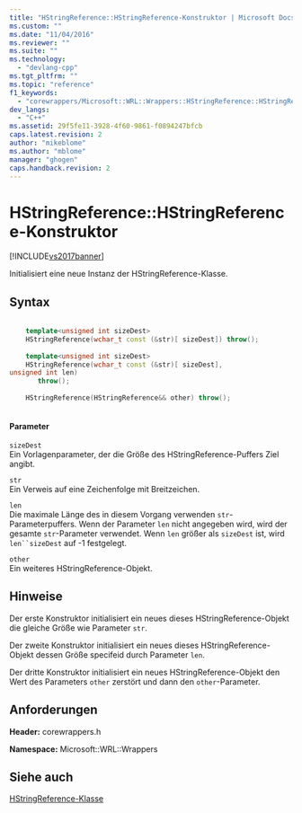 ```yaml
---
title: "HStringReference::HStringReference-Konstruktor | Microsoft Docs"
ms.custom: ""
ms.date: "11/04/2016"
ms.reviewer: ""
ms.suite: ""
ms.technology: 
  - "devlang-cpp"
ms.tgt_pltfrm: ""
ms.topic: "reference"
f1_keywords: 
  - "corewrappers/Microsoft::WRL::Wrappers::HStringReference::HStringReference"
dev_langs: 
  - "C++"
ms.assetid: 29f5fe11-3928-4f60-9861-f0894247bfcb
caps.latest.revision: 2
author: "mikeblome"
ms.author: "mblome"
manager: "ghogen"
caps.handback.revision: 2
---
```

# HStringReference::HStringReference-Konstruktor
[!INCLUDE[vs2017banner](../assembler/inline/includes/vs2017banner.md)]

Initialisiert eine neue Instanz der HStringReference\-Klasse.  
  
## Syntax  
  
```cpp  
  
    template<unsigned int sizeDest>  
    HStringReference(wchar_t const (&str)[ sizeDest]) throw();  
  
    template<unsigned int sizeDest>  
    HStringReference(wchar_t const (&str)[ sizeDest],   
unsigned int len)  
       throw();  
  
    HStringReference(HStringReference&& other) throw();  
  
```  
  
#### Parameter  
 `sizeDest`  
 Ein Vorlagenparameter, der die Größe des HStringReference\-Puffers Ziel angibt.  
  
 `str`  
 Ein Verweis auf eine Zeichenfolge mit Breitzeichen.  
  
 `len`  
 Die maximale Länge des in diesem Vorgang verwenden `str`\-Parameterpuffers.  Wenn der Parameter `len` nicht angegeben wird, wird der gesamte `str`\-Parameter verwendet.  Wenn `len` größer als `sizeDest` ist, wird `len``sizeDest` auf \-1 festgelegt.  
  
 `other`  
 Ein weiteres HStringReference\-Objekt.  
  
## Hinweise  
 Der erste Konstruktor initialisiert ein neues dieses HStringReference\-Objekt die gleiche Größe wie Parameter `str`.  
  
 Der zweite Konstruktor initialisiert ein neues dieses HStringReference\-Objekt dessen Größe specifeid durch Parameter `len`.  
  
 Der dritte Konstruktor initialisiert ein neues HStringReference\-Objekt den Wert des Parameters `other` zerstört und dann den `other`\-Parameter.  
  
## Anforderungen  
 **Header:** corewrappers.h  
  
 **Namespace:** Microsoft::WRL::Wrappers  
  
## Siehe auch  
 [HStringReference\-Klasse](../windows/hstringreference-class.md)